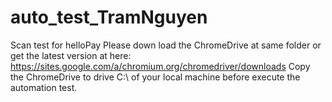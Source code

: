 # auto_test_TramNguyen
Scan test for helloPay
Please down load the ChromeDrive at same folder or get the latest version at here: https://sites.google.com/a/chromium.org/chromedriver/downloads
Copy the ChromeDrive to drive C:\ of your local machine before execute the automation test.
